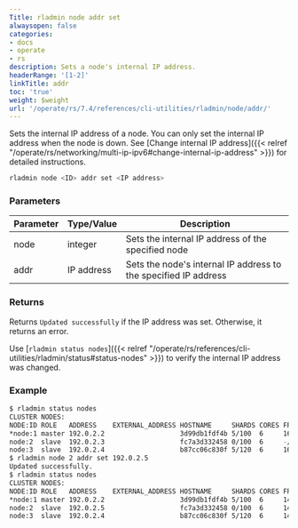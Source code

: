 ```yaml
---
Title: rladmin node addr set
alwaysopen: false
categories:
- docs
- operate
- rs
description: Sets a node's internal IP address.
headerRange: '[1-2]'
linkTitle: addr
toc: 'true'
weight: $weight
url: '/operate/rs/7.4/references/cli-utilities/rladmin/node/addr/'
---
```


Sets the internal IP address of a node. You can only set the internal IP address when the node is down. See [Change internal IP address]({{< relref "/operate/rs/networking/multi-ip-ipv6#change-internal-ip-address" >}}) for detailed instructions.

```sh
rladmin node <ID> addr set <IP address>
```

### Parameters

| Parameter | Type/Value                     | Description                                                                                   |
|-----------|--------------------------------|-----------------------------------------------------------------------------------------------|
| node      | integer                        | Sets the internal IP address of the specified node                                                |
| addr   | IP address                     | Sets the node's internal IP address to the specified IP address                                      |

### Returns

Returns `Updated successfully` if the IP address was set. Otherwise, it returns an error.

Use [`rladmin status nodes`]({{< relref "/operate/rs/references/cli-utilities/rladmin/status#status-nodes" >}}) to verify the internal IP address was changed.

### Example

```sh
$ rladmin status nodes
CLUSTER NODES:
NODE:ID ROLE   ADDRESS    EXTERNAL_ADDRESS HOSTNAME     SHARDS CORES FREE_RAM        PROVISIONAL_RAM VERSION   STATUS
*node:1 master 192.0.2.2                   3d99db1fdf4b 5/100  6     16.06GB/19.54GB 12.46GB/16.02GB 6.2.12-37 OK
node:2  slave  192.0.2.3                   fc7a3d332458 0/100  6     -/19.54GB       -/16.02GB       6.2.12-37 DOWN, last seen 33s ago
node:3  slave  192.0.2.4                   b87cc06c830f 5/120  6     16.06GB/19.54GB 12.46GB/16.02GB 6.2.12-37 OK
$ rladmin node 2 addr set 192.0.2.5
Updated successfully.
$ rladmin status nodes
CLUSTER NODES:
NODE:ID ROLE   ADDRESS    EXTERNAL_ADDRESS HOSTNAME     SHARDS CORES FREE_RAM        PROVISIONAL_RAM VERSION   STATUS
*node:1 master 192.0.2.2                   3d99db1fdf4b 5/100  6     14.78GB/19.54GB 11.18GB/16.02GB 6.2.12-37 OK
node:2  slave  192.0.2.5                   fc7a3d332458 0/100  6     14.78GB/19.54GB 11.26GB/16.02GB 6.2.12-37 OK
node:3  slave  192.0.2.4                   b87cc06c830f 5/120  6     14.78GB/19.54GB 11.18GB/16.02GB 6.2.12-37 OK
```
